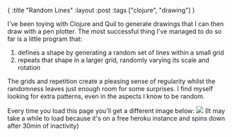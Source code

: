 {
:title "Random Lines"
:layout :post
:tags ["clojure", "drawing"]
}

I've been toying with Clojure and Quil to generate drawings that I can then draw with a pen plotter. The most successful thing I've managed to do so far is a little program that:

1. defines a shape by generating a random set of lines within a small grid
2. repeats that shape in a larger grid, randomly varying its scale and rotation

The grids and repetition create a pleasing sense of regularity whilst the randomness leaves just enough room for some surprises. I find myself looking for extra patterns, even in the aspects I know to be random.

Every time you load this page you'll get a different image below:
![](https://protected-brook-19426.herokuapp.com/)
(It may take a while to load because it's on a free heroku instance and spins down after 30min of inactivity)
